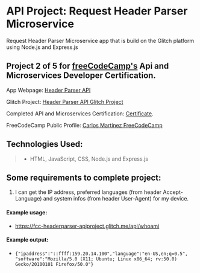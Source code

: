 # API Project: Request Header Parser Microservice
  Request Header Parser Microservice app that is build on the Glitch platform using Node.js and Express.js

## Project 2 of 5 for [freeCodeCamp's](https://www.freecodecamp.com) Api and Microservices Developer Certification.

App Webpage: [Header Parser API](https://fcc-headerparser-apiproject.glitch.me "Header Parser App") 

Glitch Project: [Header Parser API Glitch Project](https://glitch.com/~fcc-headerparser-apiproject)
 
Completed API and Microservices Certification: [Certificate](https://www.freecodecamp.org/certification/carlitos/apis-and-microservices "FreeCodeCamp.Com").

FreeCodeCamp Public Profile: [Carlos Martinez FreeCodeCamp](https://www.freecodecamp.org/carlitos)

## Technologies Used:
> * HTML, JavaScript, CSS, Node.js and Express.js   


## Some requirements to complete project:
1. I can get the IP address, preferred languages (from header Accept-Language)
and system infos (from header User-Agent) for my device.

#### Example usage:
* https://fcc-headerparser-apiproject.glitch.me/api/whoami

#### Example output:
* `{"ipaddress":"::ffff:159.20.14.100","language":"en-US,en;q=0.5",
"software":"Mozilla/5.0 (X11; Ubuntu; Linux x86_64; rv:50.0) Gecko/20100101 Firefox/50.0"}`
